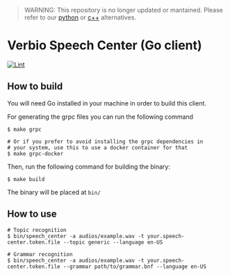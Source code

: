 > WARNING: This repository is no longer updated or mantained. Please refer to our [python](https://github.com/verbio-technologies/python-verbio-speech-center) or [c++](https://github.com/verbio-technologies/cpp-verbio-speech-center) alternatives.

# Verbio Speech Center (Go client)

[![Lint](https://github.com/cquintana92/go-verbio-speech-center/actions/workflows/lint.yaml/badge.svg)](https://github.com/cquintana92/go-verbio-speech-center/actions/workflows/lint.yaml)


## How to build

You will need Go installed in your machine in order to build this client.

For generating the grpc files you can run the following command

```shell
$ make grpc

# Or if you prefer to avoid installing the grpc dependencies in
# your system, use this to use a docker container for that
$ make grpc-docker
```

Then, run the following command for building the binary:

```shell
$ make build
```

The binary will be placed at `bin/`

## How to use

```shell
# Topic recognition
$ bin/speech_center -a audios/example.wav -t your.speech-center.token.file --topic generic --language en-US

# Grammar recognition
$ bin/speech_center -a audios/example.wav -t your.speech-center.token.file --grammar path/to/grammar.bnf --language en-US
```
